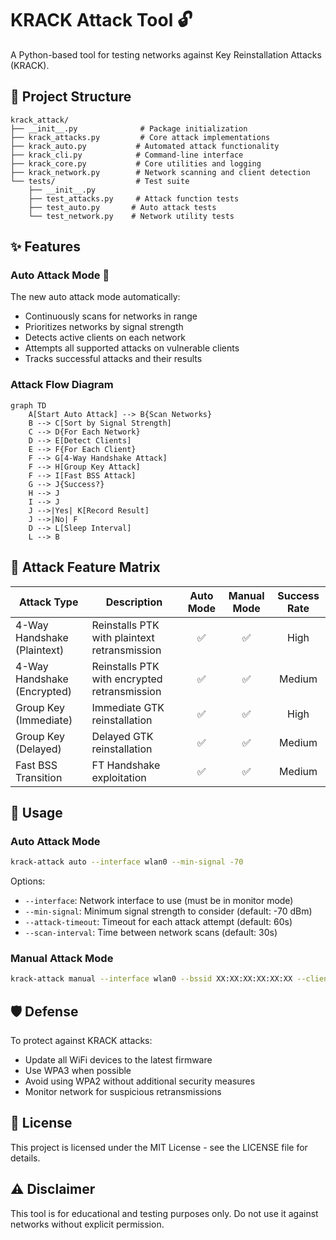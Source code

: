 # KRACK Attack Tool 🔓

A Python-based tool for testing networks against Key Reinstallation Attacks (KRACK).

## 📁 Project Structure

```
krack_attack/
├── __init__.py              # Package initialization
├── krack_attacks.py         # Core attack implementations
├── krack_auto.py           # Automated attack functionality
├── krack_cli.py            # Command-line interface
├── krack_core.py           # Core utilities and logging
├── krack_network.py        # Network scanning and client detection
└── tests/                  # Test suite
    ├── __init__.py
    ├── test_attacks.py     # Attack function tests
    ├── test_auto.py       # Auto attack tests
    └── test_network.py    # Network utility tests
```

## ✨ Features

### Auto Attack Mode 🤖

The new auto attack mode automatically:
- Continuously scans for networks in range
- Prioritizes networks by signal strength
- Detects active clients on each network
- Attempts all supported attacks on vulnerable clients
- Tracks successful attacks and their results

### Attack Flow Diagram

```mermaid
graph TD
    A[Start Auto Attack] --> B{Scan Networks}
    B --> C[Sort by Signal Strength]
    C --> D{For Each Network}
    D --> E[Detect Clients]
    E --> F{For Each Client}
    F --> G[4-Way Handshake Attack]
    F --> H[Group Key Attack]
    F --> I[Fast BSS Attack]
    G --> J{Success?}
    H --> J
    I --> J
    J -->|Yes| K[Record Result]
    J -->|No| F
    D --> L[Sleep Interval]
    L --> B
```

## 🎯 Attack Feature Matrix

| Attack Type | Description | Auto Mode | Manual Mode | Success Rate |
|------------|-------------|:---------:|:-----------:|:------------:|
| 4-Way Handshake (Plaintext) | Reinstalls PTK with plaintext retransmission | ✅ | ✅ | High |
| 4-Way Handshake (Encrypted) | Reinstalls PTK with encrypted retransmission | ✅ | ✅ | Medium |
| Group Key (Immediate) | Immediate GTK reinstallation | ✅ | ✅ | High |
| Group Key (Delayed) | Delayed GTK reinstallation | ✅ | ✅ | Medium |
| Fast BSS Transition | FT Handshake exploitation | ✅ | ✅ | Medium |

## 🚀 Usage

### Auto Attack Mode

```bash
krack-attack auto --interface wlan0 --min-signal -70
```

Options:
- `--interface`: Network interface to use (must be in monitor mode)
- `--min-signal`: Minimum signal strength to consider (default: -70 dBm)
- `--attack-timeout`: Timeout for each attack attempt (default: 60s)
- `--scan-interval`: Time between network scans (default: 30s)

### Manual Attack Mode

```bash
krack-attack manual --interface wlan0 --bssid XX:XX:XX:XX:XX:XX --client YY:YY:YY:YY:YY:YY
```

## 🛡️ Defense

To protect against KRACK attacks:
- Update all WiFi devices to the latest firmware
- Use WPA3 when possible
- Avoid using WPA2 without additional security measures
- Monitor network for suspicious retransmissions

## 📝 License

This project is licensed under the MIT License - see the LICENSE file for details.

## ⚠️ Disclaimer

This tool is for educational and testing purposes only. Do not use it against networks without explicit permission.
